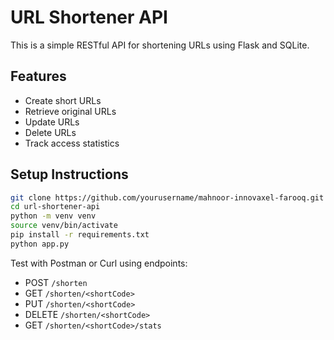 # URL Shortener API

This is a simple RESTful API for shortening URLs using Flask and SQLite.

## Features
- Create short URLs
- Retrieve original URLs
- Update URLs
- Delete URLs
- Track access statistics

## Setup Instructions

```bash
git clone https://github.com/yourusername/mahnoor-innovaxel-farooq.git
cd url-shortener-api
python -m venv venv
source venv/bin/activate
pip install -r requirements.txt
python app.py
```

Test with Postman or Curl using endpoints:
- POST `/shorten`
- GET `/shorten/<shortCode>`
- PUT `/shorten/<shortCode>`
- DELETE `/shorten/<shortCode>`
- GET `/shorten/<shortCode>/stats`
